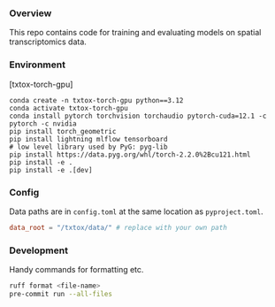 ### Overview

This repo contains code for training and evaluating models on spatial transcriptomics data.

### Environment

[txtox-torch-gpu]
```
conda create -n txtox-torch-gpu python==3.12
conda activate txtox-torch-gpu
conda install pytorch torchvision torchaudio pytorch-cuda=12.1 -c pytorch -c nvidia
pip install torch_geometric
pip install lightning mlflow tensorboard
# low level library used by PyG: pyg-lib
pip install https://data.pyg.org/whl/torch-2.2.0%2Bcu121.html
pip install -e .
pip install -e .[dev] 
```

### Config

Data paths are in `config.toml` at the same location as `pyproject.toml`.

```toml
data_root = "/txtox/data/" # replace with your own path
```

### Development

Handy commands for formatting etc.

```bash
ruff format <file-name>
pre-commit run --all-files
```